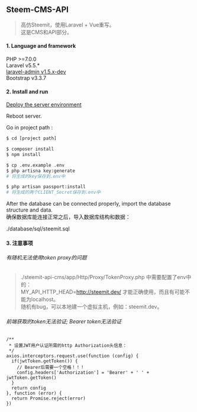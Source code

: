 ## Steem-CMS-API

> 高仿Steemit，使用Laravel + Vue重写。  
这是CMS和API部分。


#### 1. Language and framework
PHP >=7.0.0  
Laravel v5.5.*  
[laravel-admin v1.5.x-dev](http://laravel-admin.org/)  
Bootstrap v3.3.7  

#### 2. Install and run
[Deploy the server environment](http://www.jianshu.com/p/1f17a69f6dcf)

Reboot server.

Go in project path :
```bash
$ cd [project path]

$ composer install
$ npm install

$ cp .env.example .env
$ php artisna key:generate 
# 将生成的key保存到.env中

$ php artisan passport:install
# 将生成的两个CLIENT_Secret保存到.env中
```

After the database can be connected properly, import the database structure and data.  
确保数据库能连接正常之后，导入数据库结构和数据：

./database/sql/steemit.sql  


#### 3. 注意事项  
###### 有随机无法使用token proxy的问题  
> ./steemit-api-cms/app/Http/Proxy/TokenProxy.php 中需要配置了env中的：  
MY_API_HTTP_HEAD=http://steemit.dev/
才能正确使用，而且有可能不能为localhost。  
随机有bug，可以本地建一个虚拟主机，例如：steemit.dev。  


###### 前端获取的token无法验证; Bearer token无法验证  
> 
```$xslt
/**
 * 设置JWT用户认证所需的http Authorization头信息：
 */
axios.interceptors.request.use(function (config) {
  if(jwtToken.getToken()) {
    // Bearer后需要一个空格！！！
    config.headers['Authorization'] = 'Bearer' + ' ' + jwtToken.getToken()
  }
  return config
}, function (error) {
  return Promise.reject(error)
})

```